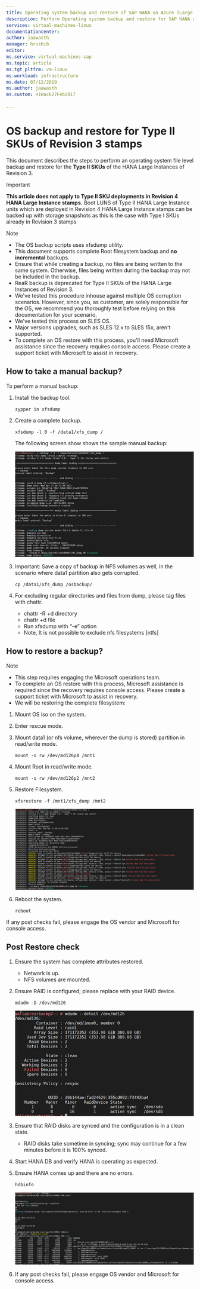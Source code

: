 ```yaml
---
title: Operating system backup and restore of SAP HANA on Azure (Large Instances) type II SKUs| Microsoft Docs
description: Perform Operating system backup and restore for SAP HANA on Azure (Large Instances) Type II SKUs
services: virtual-machines-linux
documentationcenter:
author: jaawasth
manager: hrushib
editor:
ms.service: virtual-machines-sap
ms.topic: article
ms.tgt_pltfrm: vm-linux
ms.workload: infrastructure
ms.date: 07/12/2019
ms.author: jaawasth
ms.custom: H1Hack27Feb2017

---
```

# OS backup and restore for Type II SKUs of Revision 3 stamps

This document describes the steps to perform an operating system file level backup and restore for the **Type II  SKUs** of the HANA Large Instances of Revision 3. 

>[!Important]
> **This article does not apply to Type II SKU deployments in Revision 4 HANA Large Instance stamps.** Boot LUNS of Type II HANA Large Instance units which are deployed in Revision 4 HANA Large Instance stamps can be backed up with storage snapshots as this is the case with Type I SKUs already in Revision 3 stamps


>[!NOTE]
> * The OS backup scripts uses xfsdump utility.  
> * This document supports complete Root filesystem backup and **no incremental** backups.
> * Ensure that while creating a backup, no files are being written to the same system.  Otherwise, files being written during the backup may not be included in the backup.
> * ReaR backup is deprecated for Type II SKUs of the HANA Large Instances of Revision 3.
> * We've tested this procedure inhouse against multiple OS corruption scenarios. However, since you, as customer, are solely responsible for the OS, we recommend you thoroughly test before relying on this documentation for your scenario.
> * We've tested this process on SLES OS.
> * Major versions upgrades, such as SLES 12.x to SLES 15x, aren't supported.
> * To complete an OS restore with this process, you'll need Microsoft assistance since the recovery requires console access. Please create a support ticket with Microsoft to assist in recovery.


## How to take a manual backup?

To perform a manual backup:

1. Install the backup tool.
   ```
   zypper in xfsdump
   ```

2. Create a complete backup. 
   ```
   xfsdump -l 0 -f /data1/xfs_dump /
   ```

   The following screen show shows the sample manual backup:
   
    [![dump capture](media/HowToHLI/OSBackupTypeIISKUs/dump-capture.PNG)](media/HowToHLI/OSBackupTypeIISKUs/dump-capture.PNG#lightbox)


3. Important: Save a copy of backup in NFS volumes as well, in the scenario where data1 partition also gets corrupted.
   ```
   cp /data1/xfs_dump /osbackup/
   ```

4. For excluding regular directories and files from dump, please tag files with chattr.
   * chattr -R +d directory
   * chattr +d file
   * Run xfsdump with “-e” option
   * Note, It is not possible to exclude nfs filesystems [ntfs]




## How to restore a backup?

>[!NOTE]
> * This step requires engaging the Microsoft operations team.
> * To complete an OS restore with this process, Microsoft assistance is required since the recovery requires console access. Please create a support ticket with Microsoft to assist in recovery.
> * We will be restoring the complete filesystem:

1. Mount OS iso on the system.

2. Enter rescue mode.

3. Mount data1 (or nfs volume, wherever the dump is stored) partition in read/write mode.
   ```
   mount -o rw /dev/md126p4 /mnt1
   ```
4. Mount Root in read/write mode.
   ```
   mount -o rw /dev/md126p2 /mnt2
   ```
5. Restore Filesystem.
   ```
   xfsrestore -f /mnt1/xfs_dump /mnt2
   ```
   [![restore screenshot](media/HowToHLI/OSBackupTypeIISKUs/restore-screenshot.PNG)](media/HowToHLI/OSBackupTypeIISKUs/restore-screenshot.PNG#lightbox)
6. Reboot the system.
   ```
   reboot
   ```

If any post checks fail, please engage the OS vendor and Microsoft for console access.

## Post Restore check

1. Ensure the system has complete attributes restored.
   * Network is up.
   * NFS volumes are mounted.
2. Ensure RAID is configured; please replace with your RAID device.
   ```
   mdadm -D /dev/md126
   ```
   [![raid status](media/HowToHLI/OSBackupTypeIISKUs/raid-status.PNG)](media/HowToHLI/OSBackupTypeIISKUs/raid-status.PNG#lightbox)

3. Ensure that RAID disks are synced and the configuration is in a clean state.
   * RAID disks take sometime in syncing; sync may continue for a few minutes before it is 100% synced.

4. Start HANA DB and verify HANA is operating as expected.

5. Ensure HANA comes up and there are no errors.
   ```
   hdbinfo
   ```
   [![hana status](media/HowToHLI/OSBackupTypeIISKUs/hana-status.PNG)](media/HowToHLI/OSBackupTypeIISKUs/hana-status.PNG#lightbox)

6. If any post checks fail, please engage OS vendor and Microsoft for console access.